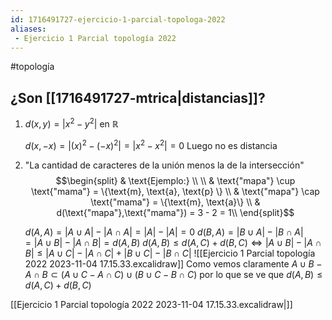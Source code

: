 ```yaml
---
id: 1716491727-ejercicio-1-parcial-topologa-2022
aliases:
 - Ejercicio 1 Parcial topología 2022
---
```


#topología  

## ¿Son [[1716491727-mtrica|distancias]]?

1. $d(x,y) = |x^2 - y^2| \text{ en } \mathbb{R}$

	$d(x,-x)=|(x)^2 - (-x)^2| = |x^2 - x^2| = 0$
	Luego no es distancia

2. "La cantidad de caracteres de la unión menos la de la intersección"
$$\begin{split}
& \text{Ejemplo:} \\ \\
& \text{"mapa"} \cup \text{"mama"} = \{\text{m}, \text{a}, \text{p} \} \\
& \text{"mapa"} \cap \text{"mama"} = \{\text{m}, \text{a}\} \\
& d(\text{"mapa"},\text{"mama"}) = 3 - 2 = 1\\
\end{split}$$

	$d(A,A) = |A \cup A| - |A \cap A| = |A| - |A| = 0$
	$d(B,A)=|B \cup A| - |B \cap A| = |A \cup B| - |A \cap B| = d(A,B)$
	$d(A,B) \leq d(A,C) + d(B,C) \Longleftrightarrow |A \cup B| - |A \cap B| \leq |A \cup C| - |A \cap C| + |B \cup C| - |B \cap C|$
	![[Ejercicio 1 Parcial topología 2022 2023-11-04 17.15.33.excalidraw]]
	Como vemos claramente $A \cup B - A \cap B \subset (A \cup C - A \cap C) \cup (B \cup C - B \cap C)$ por lo que se ve que $d(A,B) \leq d(A,C) + d(B,C)$

[[Ejercicio 1 Parcial topología 2022 2023-11-04 17.15.33.excalidraw|]]